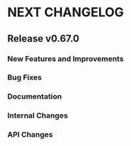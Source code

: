 # NEXT CHANGELOG

## Release v0.67.0

### New Features and Improvements

### Bug Fixes

### Documentation

### Internal Changes

### API Changes
